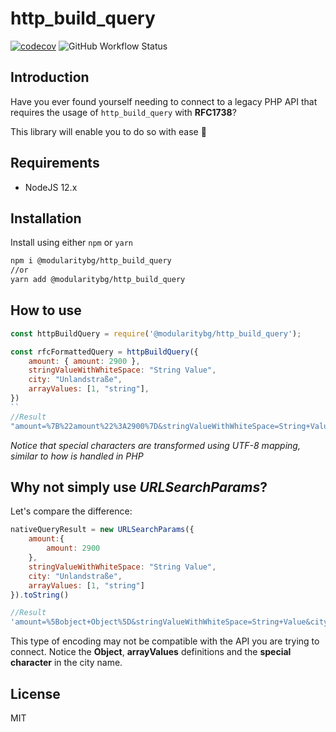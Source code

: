 # http_build_query

[![codecov](https://codecov.io/gh/Modularity-Bulgaria/http_build_query/branch/main/graph/badge.svg?token=HS160E15RY)](https://codecov.io/gh/Modularity-Bulgaria/http_build_query)
![GitHub Workflow Status](https://img.shields.io/github/actions/workflow/status/Modularity-Bulgaria/http_build_query/ci-workflow.yml)

## Introduction

Have you ever found yourself needing to connect to a legacy PHP API that requires the usage of `http_build_query` with **RFC1738**?

This library will enable you to do so with ease :beer:

## Requirements
- NodeJS 12.x

## Installation

Install using either `npm` or `yarn`
```sh
npm i @modularitybg/http_build_query
//or
yarn add @modularitybg/http_build_query
```

## How to use

```js
const httpBuildQuery = require('@modularitybg/http_build_query');

const rfcFormattedQuery = httpBuildQuery({
    amount: { amount: 2900 },
    stringValueWithWhiteSpace: "String Value",
    city: "Unlandstraße",
    arrayValues: [1, "string"],
})
``
//Result
"amount=%7B%22amount%22%3A2900%7D&stringValueWithWhiteSpace=String+Value&city=Unlandstra\\u00dfe&arrayValues=%5B1%2C%22string%22%5D"
```
_Notice that special characters are transformed using UTF-8 mapping, similar to how is handled in PHP_


## Why not simply use _URLSearchParams_?

Let's compare the difference:
```js
nativeQueryResult = new URLSearchParams({
    amount:{ 
        amount: 2900 
    },
    stringValueWithWhiteSpace: "String Value",
    city: "Unlandstraße",
    arrayValues: [1, "string"]
}).toString()

//Result
'amount=%5Bobject+Object%5D&stringValueWithWhiteSpace=String+Value&city=Unlandstra%C3%9Fe&arrayValues=1%2Cstring'
```

This type of encoding may not be compatible with the API you are trying to connect.
Notice the **Object**, **arrayValues** definitions and the **special character** in the city name.

## License

MIT